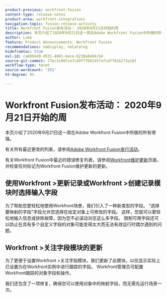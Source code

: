 ```yaml
---
product-previous: workfront-fusion
content-type: release-notes
product-area: workfront-integrations
navigation-topic: fusion-release-activity
title: Workfront Fusion发布活动： 2020年9月21日开始的周
description: 本页介绍了2020年9月21日这一周在Adobe Workfront Fusion中所做的所有增强。
author: Luke
feature: Product Announcements, Workfront Fusion
recommendations: noDisplay, noCatalog
hidefromtoc: true
exl-id: ca6094d0-d531-4901-bece-6230a0e04cb4
source-git-commit: 77ec3c007ce7c49ff760145fafcd7f62b273a18f
workflow-type: tm+mt
source-wordcount: '251'
ht-degree: 0%

---
```


# Workfront Fusion发布活动： 2020年9月21日开始的周

本页介绍了2020年9月21日这一周在Adobe Workfront Fusion中所做的所有增强。

有关所有最近更改的列表，请参阅[Adobe Workfront Fusion发行活动](/help/workfront-fusion/fusion-product-releases/fusion-release-activity.md)。

有关Workfront Fusion中最近的错误修复列表，请参阅[Workfront维护更新](https://experienceleague.adobe.com/docs/workfront-known-issues/releases/current-updates.html?lang=zh-Hans)页面，并检查任何标记为Workfront Fusion维护更新的更新。

## 使用Workfront >更新记录或Workfront >创建记录模块时选择输入字段

为了帮助您更轻松地使用Workfront场景，我们引入了一种新类型的字段。 “选择要映射的字段”字段允许您选择在给定对象上可修改的字段。 这样，您就可以更轻松地输入信息或排除故障，因为您不必滚动浏览这么多字段。 限制可用字段还可以防止在具有多个自定义字段的对象可能变得太大而无法有效运行时偶尔遇到的问题。


## Workfront >关注字段模块的更新

为了更便于设置Workfront >关注字段模块，我们更新了此模块，以仅显示实际上已设置为在Workfront实例中进行跟踪的字段。 Workfront管理员可配置Workfront跟踪的对象字段和操作。

我们还包含了一项修复，确保您可以使用对象中的映射字段，而无需先运行场景一次。
